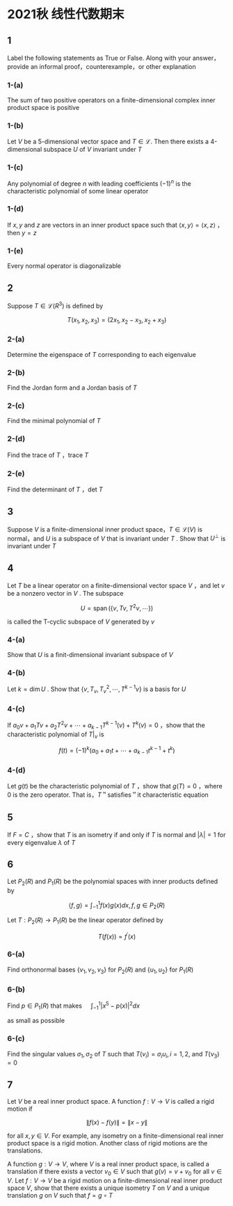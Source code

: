 # 2021秋 线性代数期末

## 1

Label the following statements as True or False. Along with your answer，provide an informal proof，counterexample，or other explanation

### 1-(a)

The sum of two positive operators on a finite-dimensional complex inner product space is positive

### 1-(b)

Let $V$ be a 5-dimensional vector space and $T \in \mathcal{L}$. Then there exists a 4-dimensional subspace $U$ of $V$ invariant under $T$

### 1-(c)

Any polynomial of degree $n$ with leading coefficients $(-1)^{n}$ is the characteristic polynomial of some linear operator

### 1-(d)

If $x, y$ and $z$ are vectors in an inner product space such that $\langle x, y\rangle=\langle x, z\rangle$ ，then $y=z$

### 1-(e)

Every normal operator is diagonalizable

## 2

Suppose $T \in \mathcal{L}\left(R^{3}\right)$ is defined by

$$
T\left(x_{1}, x_{2}, x_{3}\right)=\left(2 x_{1}, x_{2}-x_{3}, x_{2}+x_{3}\right)
$$

### 2-(a)

Determine the eigenspace of $T$ corresponding to each eigenvalue

### 2-(b)

Find the Jordan form and a Jordan basis of $T$

### 2-(c)

Find the minimal polynomial of $T$

### 2-(d)

Find the trace of $T$ ，trace $T$

### 2-(e)

Find the determinant of $T$ ，det $T$

## 3

Suppose $V$ is a finite-dimensional inner product space，$T \in \mathcal{L}(V)$ is normal，and $U$ is a subspace of $V$ that is invariant under $T$ . Show that $U^{\perp}$ is invariant under $T$

## 4

Let $T$ be a linear operator on a finite-dimensional vector space $V$ ，and let $v$ be a nonzero vector in $V$ . The subspace

$$
U=\operatorname{span}\left(\left\{v, T v, T^{2} v, \cdots\right\}\right)
$$

is called the T-cyclic subspace of $V$ generated by $v$

### 4-(a)

Show that $U$ is a finit-dimensional invariant subspace of $V$

### 4-(b)

Let $k=\operatorname{dim} U$ . Show that $\left\{v, T_{v}, T^{2}_{v}, \cdots, T^{k-1} v\right\}$ is a basis for $U$

### 4-(c)

If $a_{0} v+a_{1} T v+a_{2} T^{2} v+\cdots+a_{k-1} T^{k-1}(v)+T^{k}(v)=0$ ，show that the characteristic polynomial of $T|_{v}$ is

$$
f(t)=(-1)^{k}\left(a_{0}+a_{1} t+\cdots+a_{k-1} t^{k-1}+t^{k}\right)
$$

### 4-(d)

Let $g(t)$ be the characteristic polynomial of $T$ ，show that $g(T)=0$ ，where 0 is the zero operator. That is，$T$＂satisfies＂it characteristic equation

## 5

If $F=C$ ，show that $T$ is an isometry if and only if $T$ is normal and $|\lambda|=1$ for every eigenvalue $\lambda$ of $T$

## 6

Let $P_{2}(R)$ and $P_{1}(R)$ be the polynomial spaces with inner products defined by

$$
\langle f, g\rangle=\int_{-1}^{1} f(x) g(x) d x, f, g \in P_{2}(R)
$$

Let $T: P_{2}(R) \rightarrow P_{1}(R)$ be the linear operator defined by

$$
T(f(x))=f^{\prime}(x)
$$

### 6-(a)

Find orthonormal bases $\left\{v_{1}, v_{2}, v_{3}\right\}$ for $P_{2}(R)$ and $\left\{u_{1}, u_{2}\right\}$ for $P_{1}(R)$

### 6-(b)

Find $p \in P_{1}(R)$ that makes $\quad \int_{-1}^{1}\left|x^{5}-p(x)\right|^{2} d x$

as small as possible

### 6-(c)

Find the singular values $\sigma_{1}, \sigma_{2}$ of $T$ such that $T\left(\nu_{i}\right)=\sigma_{i} u_{i}, i=1,2$, and $T\left(\nu_{3}\right)=0$

## 7

Let $V$ be a real inner product space. A function $f: V \rightarrow V$ is called a rigid motion if

$$
\|f(x)-f(y)\|=\|x-y\|
$$

for all $x, y \in V$. For example, any isometry on a finite-dimensional real inner product space is a rigid motion. Another class of rigid motions are the translations.

A function $g: V \rightarrow V$, where $V$ is a real inner product space, is called a translation if there exists a vector $v_{0} \in V$ such that $g(v)=v+v_{0}$ for all $v \in V$. Let $f: V \rightarrow V$ be a rigid motion on a finite-dimensional real inner product space $V$, show that there exists a unique isometry $T$ on $V$ and a unique translation $g$ on $V$ such that $f=g \circ T$

